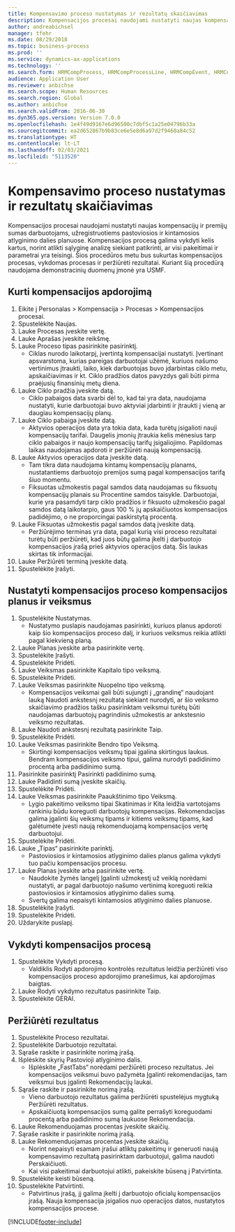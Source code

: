 ```yaml
---
title: Kompensavimo proceso nustatymas ir rezultatų skaičiavimas
description: Kompensacijos procesai naudojami nustatyti naujas kompensacijų ir premijų sumas darbuotojams, užregistruotiems pastoviosios ir kintamosios atlyginimo dalies planuose.
author: andreabichsel
manager: tfehr
ms.date: 08/29/2018
ms.topic: business-process
ms.prod: ''
ms.service: dynamics-ax-applications
ms.technology: ''
ms.search.form: HRMCompProcess, HRMCompProcessLine, HRMCompEvent, HRMCompEventEmpl, HcmCompensationWorkspace
audience: Application User
ms.reviewer: anbichse
ms.search.scope: Human Resources
ms.search.region: Global
ms.author: anbichse
ms.search.validFrom: 2016-06-30
ms.dyn365.ops.version: Version 7.0.0
ms.openlocfilehash: 1e4f49d9167e6d96500c7dbf5c1a25e04796b33a
ms.sourcegitcommit: ea2d652867b9b83ce6e5e8d6a97d2f9460a84c52
ms.translationtype: HT
ms.contentlocale: lt-LT
ms.lasthandoff: 02/03/2021
ms.locfileid: "5113520"
---
```

# <a name="define-compensation-process-and-calculate-results"></a>Kompensavimo proceso nustatymas ir rezultatų skaičiavimas

Kompensacijos procesai naudojami nustatyti naujas kompensacijų ir premijų sumas darbuotojams, užregistruotiems pastoviosios ir kintamosios atlyginimo dalies planuose. Kompensacijos procesą galima vykdyti kelis kartus, norint atlikti sąlyginę analizę siekiant patikrinti, ar visi pakeitimai ir parametrai yra teisingi. Šios procedūros metu bus sukurtas kompensacijos procesas, vykdomas procesas ir peržiūrėti rezultatai. Kuriant šią procedūrą naudojama demonstracinių duomenų įmonė yra USMF.


## <a name="create-a-compensation-process"></a>Kurti kompensacijos apdorojimą
1. Eikite į Personalas > Kompensacija > Procesas > Kompensacijos procesai.
2. Spustelėkite Naujas.
3. Lauke Procesas įveskite vertę.
4. Lauke Aprašas įveskite reikšmę.
5. Lauke Proceso tipas pasirinkite pasirinktį.
    * Ciklas nurodo laikotarpį, įvertintą kompensacijai nustatyti. Įvertinant apsvarstoma, kurias pareigas darbuotojai užėmė, kuriuos našumo vertinimus įtraukti, laiko, kiek darbuotojas buvo įdarbintas ciklo metu, apskaičiavimas ir kt. Ciklo pradžios datos pavyzdys gali būti pirma praėjusių finansinių metų diena.  
6. Lauke Ciklo pradžia įveskite datą.
    * Ciklo pabaigos data svarbi dėl to, kad tai yra data, naudojama nustatyti, kurie darbuotojai buvo aktyviai įdarbinti ir įtraukti į vieną ar daugiau kompensacijų planų.  
7. Lauke Ciklo pabaiga įveskite datą.
    * Aktyvios operacijos data yra tokia data, kada turėtų įsigalioti nauji kompensacijų tarifai. Daugelis įmonių įtraukia kelis mėnesius tarp ciklo pabaigos ir naujo kompensacijų tarifų įsigaliojimo. Papildomas laikas naudojamas apdoroti ir peržiūrėti naują kompensaciją.  
8. Lauke Aktyvios operacijos data įveskite datą.
    * Tam tikra data naudojama kintamų kompensacijų planams, nustatantiems darbuotojo premijos sumą pagal kompensacijos tarifą šiuo momentu.  
    * Fiksuotas užmokestis pagal samdos datą naudojamas su fiksuotų kompensacijų planais su Procentine samdos taisykle.  Darbuotojai, kurie yra pasamdyti tarp ciklo pradžios ir fiksuoto užmokesčio pagal samdos datą laikotarpio, gaus 100 % jų apskaičiuotos kompensacijos padidėjimo, o ne proporcingai paskirstytą procentą.  
9. Lauke Fiksuotas užmokestis pagal samdos datą įveskite datą.
    * Peržiūrėjimo terminas yra data, pagal kurią visi proceso rezultatai turėtų būti peržiūrėti, kad juos būtų galima įkelti į darbuotojo kompensacijos įrašą prieš aktyvios operacijos datą. Šis laukas skirtas tik informacijai.  
10. Lauke Peržiūrėti terminą įveskite datą.
11. Spustelėkite Įrašyti.

## <a name="setup-the-compensation-plans-and-actions-for-a-compensation-process"></a>Nustatyti kompensacijos proceso kompensacijos planus ir veiksmus
1. Spustelėkite Nustatymas.
    * Nustatymo puslapis naudojamas pasirinkti, kuriuos planus apdoroti kaip šio kompensacijos proceso dalį, ir kuriuos veiksmus reikia atlikti pagal kiekvieną planą.  
2. Lauke Planas įveskite arba pasirinkite vertę.
3. Spustelėkite Įrašyti.
4. Spustelėkite Pridėti.
5. Lauke Veiksmas pasirinkite Kapitalo tipo veiksmą.
6. Spustelėkite Pridėti.
7. Lauke Veiksmas pasirinkite Nuopelno tipo veiksmą.
    * Kompensacijos veiksmai gali būti sujungti į „grandinę“ naudojant lauką Naudoti ankstesnį rezultatą siekiant nurodyti, ar šio veiksmo skaičiavimo pradžios tašku pasirinktam veiksmui turėtų būti naudojamas darbuotojų pagrindinis užmokestis ar ankstesnio veiksmo rezultatas.  
8. Lauke Naudoti ankstesnį rezultatą pasirinkite Taip.
9. Spustelėkite Pridėti.
10. Lauke Veiksmas pasirinkite Bendro tipo Veiksmą.
    * Skirtingi kompensacijos veiksmų tipai įgalina skirtingus laukus. Bendram kompensacijos veiksmo tipui, galima nurodyti padidinimo procentą arba padidinimo sumą.  
11. Pasirinkite pasirinktį Pasirinkti padidinimo sumą.
12. Lauke Padidinti sumą įveskite skaičių.
13. Spustelėkite Pridėti.
14. Lauke Veiksmas pasirinkite Paaukštinimo tipo Veiksmą.
    * Lygio pakeitimo veiksmo tipai Skatinimas ir Kita leidžia vartotojams rankiniu būdu koreguoti darbuotojų kompensacijas. Rekomendacijas galima įgalinti šių veiksmų tipams ir kitiems veiksmų tipams, kad galėtumėte įvesti naują rekomenduojamą kompensacijos vertę darbuotojui.  
15. Spustelėkite Pridėti.
16. Lauke „Tipas“ pasirinkite parinktį.
    * Pastoviosios ir kintamosios atlyginimo dalies planus galima vykdyti tuo pačiu kompensacijos procesu.  
17. Lauke Planas įveskite arba pasirinkite vertę.
    * Naudokite žymės langelį Įgalinti užmokestį už veiklą norėdami nustatyti, ar pagal darbuotojo našumo vertinimą koreguoti reikia pastoviosios ir kintamosios atlyginimo dalies sumą.  
    * Svertų galima nepaisyti kintamosios atlyginimo dalies planuose.  
18. Spustelėkite Įrašyti.
19. Spustelėkite Pridėti.
20. Uždarykite puslapį.

## <a name="run-the-compensation-process"></a>Vykdyti kompensacijos procesą
1. Spustelėkite Vykdyti procesą.
    * Valdiklis Rodyti apdorojimo kontrolės rezultatus leidžia peržiūrėti viso kompensacijos proceso apdorojimo pranešimus, kai apdorojimas baigtas.  
2. Lauke Rodyti vykdymo rezultatus pasirinkite Taip.
3. Spustelėkite GERAI.

## <a name="view-the-results"></a>Peržiūrėti rezultatus
1. Spustelėkite Proceso rezultatai.
2. Spustelėkite Darbuotojo rezultatai.
3. Sąraše raskite ir pasirinkite norimą įrašą.
4. Išplėskite skyrių Pastovioji atlyginimo dalis.
    * Išplėskite „FastTabs“ norėdami peržiūrėti proceso rezultatus. Jei kompensacijos veiksmui buvo pažymėta Įgalinti rekomendacijas, tam veiksmui bus įgalinti Rekomendacijų laukai.  
5. Sąraše raskite ir pasirinkite norimą įrašą.
    * Vieno darbuotojo rezultatus galima peržiūrėti spustelėjus mygtuką Peržiūrėti rezultatus.  
    * Apskaičiuotą kompensacijos sumą galite perrašyti koreguodami procentą arba padidinimo sumą laukuose Rekomendacija.  
6. Lauke Rekomenduojamas procentas įveskite skaičių.
7. Sąraše raskite ir pasirinkite norimą įrašą.
8. Lauke Rekomenduojamas procentas įveskite skaičių.
    * Norint nepaisyti esamam įrašui atliktų pakeitimų ir generuoti naują kompensavimo rezultatą pasirinktam darbuotojui, galima naudoti Perskaičiuoti.  
    * Kai visi pakeitimai darbuotojui atlikti, pakeiskite būseną į Patvirtinta.  
9. Spustelėkite keisti būseną.
10. Spustelėkite Patvirtinti.
    * Patvirtinus įrašą, jį galima įkelti į darbuotojo oficialų kompensacijos įrašą. Nauja kompensacija įsigalios nuo operacijos datos, nustatytos kompensacijos procese.  



[!INCLUDE[footer-include](../includes/footer-banner.md)]
